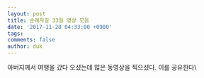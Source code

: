 ```yaml
---
layout: post
title: 순례자길 33일 영상 모음
date: '2017-11-28 04:33:00 +0900'
tags:
comments: false
author: duk
---
```


아버지께서 여행을 갔다 오셨는데 많은 동영상을 찍으셨다. 이를 공유한다\\
